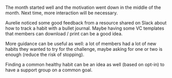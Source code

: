 The month started well and the motivation went down in the middle of the month.
Next time, more interaction will be necessary.

Aurelie noticed some good feedback from a resource shared on Slack about how to track a habit with a bullet journal.
Maybe having some VC templates that members can download / print can be a good idea.

More guidance can be useful as well: a lot of members had a lot of new habits they wanted to try for the challenge, maybe asking for one or two is enough (reduce the risk of stopping).

Finding a common healthy habit can be an idea as well (based on opt-in) to have a support group on a common goal.